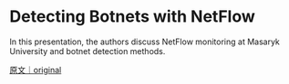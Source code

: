 
# Detecting Botnets with NetFlow

In this presentation, the authors discuss NetFlow monitoring at Masaryk University and botnet detection methods.

[原文｜original](https://insights.sei.cmu.edu/library/detecting-botnets-with-netflow/)
        
